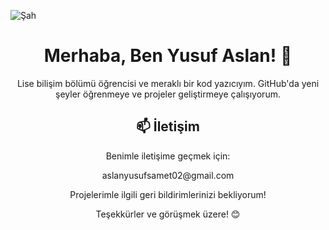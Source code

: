 ![Şah](https://github.com/YusufASLAN1453/YusufAslan1453/assets/144056342/2ebf6e00-4bb4-4510-b5fa-b055756394a7)
<h1 align="center">Merhaba, Ben Yusuf Aslan! 👋</h1>

<p align="center">Lise bilişim bölümü öğrencisi ve meraklı bir kod yazıcıyım. GitHub'da yeni şeyler öğrenmeye ve projeler geliştirmeye çalışıyorum.</p>

<h2 align="center">📫 İletişim</h2>

<p align="center">Benimle iletişime geçmek için:</p>

<p align="center">
  aslanyusufsamet02@gmail.com
</p>

<p align="center">Projelerimle ilgili geri bildirimlerinizi bekliyorum!</p>

<p align="center">Teşekkürler ve görüşmek üzere! 😊</p>


